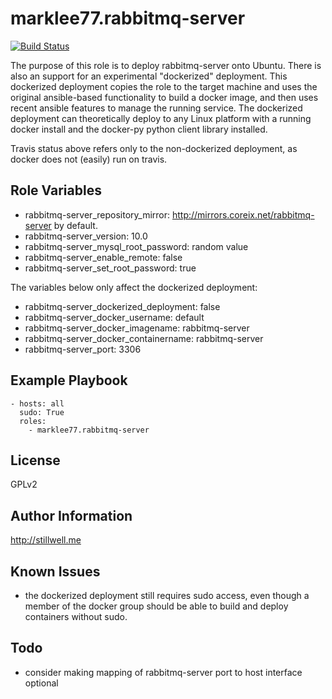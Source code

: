 marklee77.rabbitmq-server
=================

[![Build Status](https://travis-ci.org/marklee77/ansible-role-rabbitmq-server.svg?branch=master)](https://travis-ci.org/marklee77/ansible-role-rabbitmq-server)

The purpose of this role is to deploy rabbitmq-server onto Ubuntu. There is also an
support for an experimental "dockerized" deployment. This dockerized deployment
copies the role to the target machine and uses the original ansible-based
functionality to build a docker image, and then uses recent ansible features to
manage the running service. The dockerized deployment can theoretically deploy
to any Linux platform with a running docker install and the docker-py python
client library installed.

Travis status above refers only to the non-dockerized deployment, as docker does 
not (easily) run on travis.

Role Variables
--------------

- rabbitmq-server_repository_mirror: http://mirrors.coreix.net/rabbitmq-server by default.
- rabbitmq-server_version: 10.0
- rabbitmq-server_mysql_root_password: random value
- rabbitmq-server_enable_remote: false
- rabbitmq-server_set_root_password: true

The variables below only affect the dockerized deployment:

- rabbitmq-server_dockerized_deployment: false
- rabbitmq-server_docker_username: default
- rabbitmq-server_docker_imagename: rabbitmq-server
- rabbitmq-server_docker_containername: rabbitmq-server
- rabbitmq-server_port: 3306

Example Playbook
-------------------------

    - hosts: all
      sudo: True
      roles:
        - marklee77.rabbitmq-server

License
-------

GPLv2

Author Information
------------------

http://stillwell.me

Known Issues
------------

- the dockerized deployment still requires sudo access, even though a member of 
  the docker group should be able to build and deploy containers without sudo.

Todo
----

- consider making mapping of rabbitmq-server port to host interface optional

